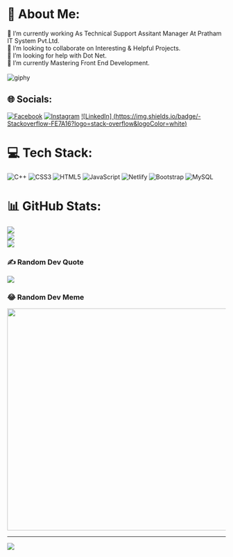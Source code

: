 # 💫 About Me:
🔭 I’m currently working As Technical Support Assitant Manager At Pratham IT System Pvt.Ltd. <br>👯 I’m looking to collaborate on Interesting & Helpful Projects.<br>🤝 I’m looking for help with Dot Net.<br>🌱 I’m currently Mastering Front End Development.<br><br>![giphy](https://user-images.githubusercontent.com/106871493/196890545-8f745604-3622-4a5f-80d7-02328227d478.gif)



## 🌐 Socials:
[![Facebook](https://img.shields.io/badge/Facebook-%231877F2.svg?logo=Facebook&logoColor=white)](https://facebook.com/kalikoteabinash) [![Instagram](https://img.shields.io/badge/Instagram-%23E4405F.svg?logo=Instagram&logoColor=white)](https://instagram.com/abinashkalikote) [![LinkedIn]
(https://img.shields.io/badge/-Stackoverflow-FE7A16?logo=stack-overflow&logoColor=white)](https://stackoverflow.com/users/21661600/abinash-kalikote) 

# 💻 Tech Stack:
![C++](https://img.shields.io/badge/c++-%2300599C.svg?style=flat&logo=c%2B%2B&logoColor=white) ![CSS3](https://img.shields.io/badge/css3-%231572B6.svg?style=flat&logo=css3&logoColor=white) ![HTML5](https://img.shields.io/badge/html5-%23E34F26.svg?style=flat&logo=html5&logoColor=white) ![JavaScript](https://img.shields.io/badge/javascript-%23323330.svg?style=flat&logo=javascript&logoColor=%23F7DF1E) ![Netlify](https://img.shields.io/badge/netlify-%23000000.svg?style=flat&logo=netlify&logoColor=#00C7B7) ![Bootstrap](https://img.shields.io/badge/bootstrap-%23563D7C.svg?style=flat&logo=bootstrap&logoColor=white) ![MySQL](https://img.shields.io/badge/mysql-%2300f.svg?style=flat&logo=mysql&logoColor=white)
# 📊 GitHub Stats:
![](https://github-readme-stats.vercel.app/api?username=aswin-mainali&theme=dark&hide_border=false&include_all_commits=true&count_private=true)<br/>
![](https://github-readme-streak-stats.herokuapp.com/?user=aswin-mainali&theme=dark&hide_border=false)<br/>
![](https://github-readme-stats.vercel.app/api/top-langs/?username=aswin-mainali&theme=dark&hide_border=false&include_all_commits=true&count_private=true&layout=compact)

### ✍️ Random Dev Quote
![](https://quotes-github-readme.vercel.app/api?type=horizontal&theme=radical)

### 😂 Random Dev Meme
<img src="https://random-memer.herokuapp.com/" width="512px"/>

---
[![](https://visitcount.itsvg.in/api?id=aswin-mainali&icon=2&color=0)](https://visitcount.itsvg.in)
